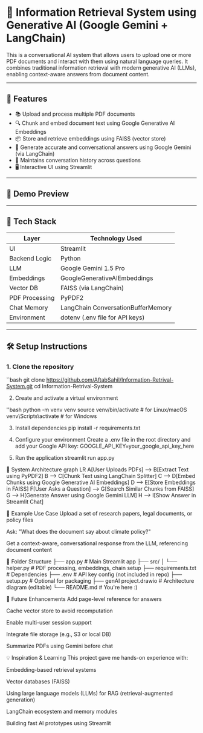 # 📄 Information Retrieval System using Generative AI (Google Gemini + LangChain)

This is a conversational AI system that allows users to upload one or more PDF documents and interact with them using natural language queries. It combines traditional information retrieval with modern generative AI (LLMs), enabling context-aware answers from document content.

---

## 🚀 Features

- 📚 Upload and process multiple PDF documents
- 🔍 Chunk and embed document text using Google Generative AI Embeddings
- 📦 Store and retrieve embeddings using FAISS (vector store)
- 🤖 Generate accurate and conversational answers using Google Gemini (via LangChain)
- 🧠 Maintains conversation history across questions
- 🖥️ Interactive UI using Streamlit

---

## 📸 Demo Preview



---

## 🧠 Tech Stack

| Layer          | Technology Used                        |
|----------------|----------------------------------------|
| UI             | Streamlit                              |
| Backend Logic  | Python                                 |
| LLM            | Google Gemini 1.5 Pro                  |
| Embeddings     | GoogleGenerativeAIEmbeddings           |
| Vector DB      | FAISS (via LangChain)                  |
| PDF Processing | PyPDF2                                 |
| Chat Memory    | LangChain ConversationBufferMemory     |
| Environment    | dotenv (.env file for API keys)        |

---

## 🛠️ Setup Instructions

### 1. Clone the repository

``bash
git clone https://github.com/AftabSahil/Information-Retrival-System.git
cd Information-Retrival-System


2. Create and activate a virtual environment

''bash
python -m venv venv
source venv/bin/activate      # for Linux/macOS
venv\Scripts\activate         # for Windows


3. Install dependencies
pip install -r requirements.txt


4. Configure your environment
Create a .env file in the root directory and add your Google API key:
GOOGLE_API_KEY=your_google_api_key_here


5. Run the application
streamlit run app.py


🔄 System Architecture
graph LR
A[User Uploads PDFs] --> B[Extract Text using PyPDF2]
B --> C[Chunk Text using LangChain Splitter]
C --> D[Embed Chunks using Google Generative AI Embeddings]
D --> E[Store Embeddings in FAISS]
F[User Asks a Question] --> G[Search Similar Chunks from FAISS]
G --> H[Generate Answer using Google Gemini LLM]
H --> I[Show Answer in Streamlit Chat]


🧪 Example Use Case
Upload a set of research papers, legal documents, or policy files

Ask: "What does the document say about climate policy?"

Get a context-aware, conversational response from the LLM, referencing document content


🧩 Folder Structure
├── app.py                         # Main Streamlit app
├── src/
│   └── helper.py                 # PDF processing, embeddings, chain setup
├── requirements.txt              # Dependencies
├── .env                          # API key config (not included in repo)
├── setup.py                      # Optional for packaging
├── genAI project.drawio          # Architecture diagram (editable)
└── README.md                     # You're here :)

📌 Future Enhancements
 Add page-level reference for answers

 Cache vector store to avoid recomputation

 Enable multi-user session support

 Integrate file storage (e.g., S3 or local DB)

 Summarize PDFs using Gemini before chat

💡 Inspiration & Learning
This project gave me hands-on experience with:

Embedding-based retrieval systems

Vector databases (FAISS)

Using large language models (LLMs) for RAG (retrieval-augmented generation)

LangChain ecosystem and memory modules

Building fast AI prototypes using Streamlit



